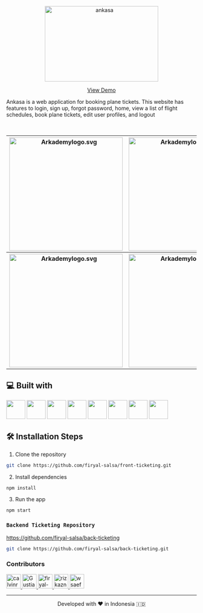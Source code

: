 <p align="center"><img src="https://res.cloudinary.com/dvehyvk3d/image/upload/v1634238048/Ankasa/Ankasa_t2yy48.png" height="200px" width="300px" alt="ankasa" /></p>
<p align="center">
    <a href="https://ankasa.online/" target="blank">View Demo</a>
</p>
<p>Ankasa is a web application for booking plane tickets. This website has features to login, sign up, forgot password, home, view a list of flight schedules, book plane tickets, edit user profiles, and logout</p>
<br />
<table>
  <tr>
    <th>
      <img src="https://user-images.githubusercontent.com/55304067/134828719-fed515d9-db65-42f8-a562-a8a69fa865f8.png" width="300px" alt="Arkademylogo.svg" />
    </th>
    <th>
      <img src="https://user-images.githubusercontent.com/55304067/133918703-4bdedf54-05d1-40ce-b1e9-c5d258334bc2.png" width="300px" alt="Arkademylogo.svg" />
    </th>
    <th>
      <img src="https://user-images.githubusercontent.com/55304067/134828735-4de67ff2-56d8-4c22-9ab3-26bd14019d9b.png" width="300px" alt="Arkademylogo.svg" />
    </th>
  </tr>
  <tr>
    <th>
      <img src="https://res.cloudinary.com/dvehyvk3d/image/upload/v1634197499/Ankasa/6_gek7be.png" width="300px" alt="Arkademylogo.svg" />
    </th>
    <th>
      <img src="https://res.cloudinary.com/dvehyvk3d/image/upload/v1634197503/Ankasa/5_pxafdr.png" width="300px" alt="Arkademylogo.svg" />
    </th>
    <th>
      <img src="https://res.cloudinary.com/dvehyvk3d/image/upload/v1634197501/Ankasa/7_ktiuff.png" width="300px" alt="Arkademylogo.svg" />
    </th>
  </tr>
</table>

## 💻 Built with

<div class="d-flex">
<img src="https://res.cloudinary.com/dvehyvk3d/image/upload/v1634191162/tech%20stack/react_xh8uvp.svg" width="50px" height="50px">
<img src="https://res.cloudinary.com/dvehyvk3d/image/upload/v1634191268/tech%20stack/npm_hhcd86.svg" width="50px" height="50px">
<img src="https://res.cloudinary.com/dvehyvk3d/image/upload/v1634225494/tech%20stack/postgresql_r813wd.svg" width="50px" height="50px">
<img src="https://res.cloudinary.com/dvehyvk3d/image/upload/v1634225451/tech%20stack/redis_agonqb.svg" width="50px" height="50px">
<img src="https://res.cloudinary.com/dvehyvk3d/image/upload/v1634225449/tech%20stack/nginx_sapsks.svg" width="50px" height="50px">
<img src="https://res.cloudinary.com/dvehyvk3d/image/upload/v1634225445/tech%20stack/aws-ec2_xkv0gc.svg" width="50px" height="50px">
<img src="https://res.cloudinary.com/dvehyvk3d/image/upload/v1634225443/tech%20stack/docker-icon_hamwmv.svg" width="50px" height="50px">
<img src="https://res.cloudinary.com/dvehyvk3d/image/upload/v1634225440/tech%20stack/jenkins_xhlzk0.svg" width="50px" height="50px">
</div>


## 🛠️ Installation Steps

1. Clone the repository

```bash
git clone https://github.com/firyal-salsa/front-ticketing.git
```

2. Install dependencies

```bash
npm install
```

3. Run the app

```bash
npm start
```


### `Backend Ticketing Repository`
 <a href="https://github.com/firyal-salsa/back-ticketing" target="blank">https://github.com/firyal-salsa/back-ticketing</a>

```bash
git clone https://github.com/firyal-salsa/back-ticketing.git
```

### Contributors
<a href = "https://github.com/Gustiana882/front-ticketing/graphs/contributors">
  <img src="https://avatars.githubusercontent.com/u/83713045?s=60&amp;v=4" class="avatar avatar-user" alt="calvinrahmat" width="38" height="38">
  <img src="https://avatars.githubusercontent.com/u/55304067?s=60&amp;v=4" class="avatar avatar-user" alt="Gustiana882" width="38" height="38">
  <img src="https://avatars.githubusercontent.com/u/53255114?s=60&amp;v=4" class="avatar avatar-user" alt="firyal-salsa" width="38" height="38">
  <img src="https://avatars.githubusercontent.com/u/70585701?s=60&amp;v=4" class="avatar avatar-user" alt="rizkazn" width="38" height="38">
  <img src="https://avatars.githubusercontent.com/u/79564390?s=60&amp;v=4" class="avatar avatar-user" alt="wsaefulloh" width="38" height="38">
</a>

<hr>
<p align="center">
Developed with ❤️ in Indonesia 	🇮🇩
</p>
